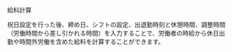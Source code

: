 給料計算


祝日設定を行った後、締め日、シフトの設定、出退勤時刻と休憩時間、調整時間（労働時間から差し引かれる時間）を入力することで、労働者の時給から休日出勤や時間外労働を含めた給料を計算することができます。
